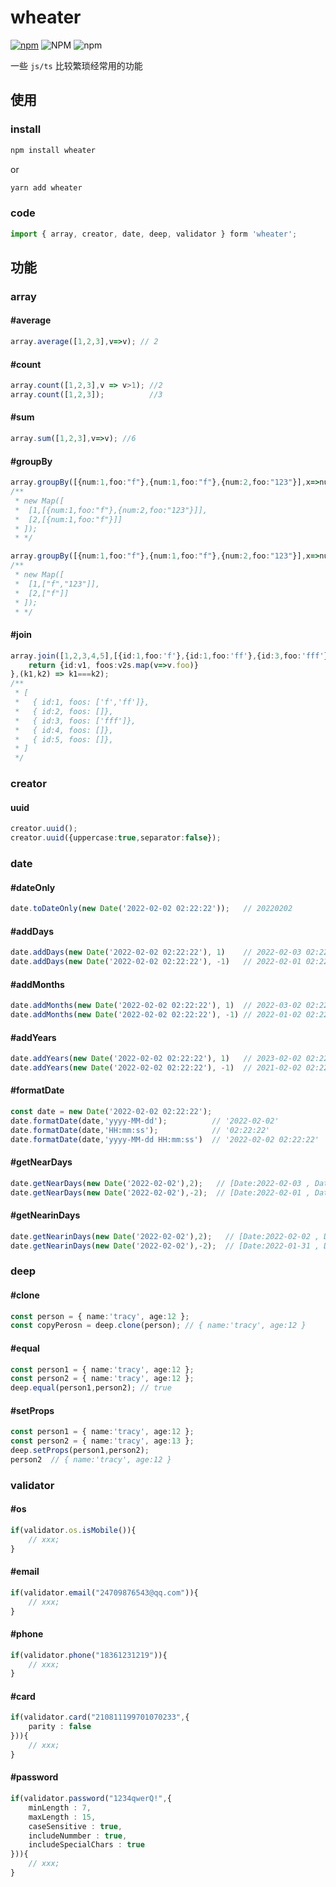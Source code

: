 # wheater
[![npm](https://img.shields.io/npm/v/wheater)](https://www.npmjs.com/package/wheater)
![NPM](https://img.shields.io/npm/l/wheater)
![npm](https://img.shields.io/npm/dw/wheater)

一些 `js/ts` 比较繁琐经常用的功能

## 使用 
### install 
```bash
npm install wheater
```
or

```bash
yarn add wheater
``` 


### code 
``` ts
import { array, creator, date, deep, validator } form 'wheater';
```
## 功能 
### array 
#### #average 
```ts
array.average([1,2,3],v=>v); // 2
```
#### #count
```ts
array.count([1,2,3],v => v>1); //2
array.count([1,2,3]);          //3
```
#### #sum
```ts
array.sum([1,2,3],v=>v); //6
```
#### #groupBy
```ts
array.groupBy([{num:1,foo:"f"},{num:1,foo:"f"},{num:2,foo:"123"}],x=>num);
/**
 * new Map([
 *  [1,[{num:1,foo:"f"},{num:2,foo:"123"}]],
 *  [2,[{num:1,foo:"f"}]]
 * ]);
 * */ 

array.groupBy([{num:1,foo:"f"},{num:1,foo:"f"},{num:2,foo:"123"}],x=>num,x=>x.foo);
/**
 * new Map([
 *  [1,["f","123"]],
 *  [2,["f"]]
 * ]);
 * */ 
```
#### #join
```ts
array.join([1,2,3,4,5],[{id:1,foo:'f'},{id:1,foo:'ff'},{id:3,foo:'fff'}],x=>x,x=>x.id,(v1,v2s)=>{
    return {id:v1, foos:v2s.map(v=>v.foo)}
},(k1,k2) => k1===k2);
/**
 * [
 *   { id:1, foos: ['f','ff']},
 *   { id:2, foos: []},
 *   { id:3, foos: ['fff']},
 *   { id:4, foos: []},
 *   { id:5, foos: []},
 * ]
 */
```


### creator 
#### uuid 
```ts
creator.uuid();
creator.uuid({uppercase:true,separator:false});
```


### date 
#### #dateOnly 
```ts
date.toDateOnly(new Date('2022-02-02 02:22:22'));   // 20220202
```
#### #addDays
```ts
date.addDays(new Date('2022-02-02 02:22:22'), 1)    // 2022-02-03 02:22:22
date.addDays(new Date('2022-02-02 02:22:22'), -1)   // 2022-02-01 02:22:22
```
#### #addMonths 
```ts
date.addMonths(new Date('2022-02-02 02:22:22'), 1)  // 2022-03-02 02:22:22
date.addMonths(new Date('2022-02-02 02:22:22'), -1) // 2022-01-02 02:22:22
```
#### #addYears 
```ts
date.addYears(new Date('2022-02-02 02:22:22'), 1)   // 2023-02-02 02:22:22
date.addYears(new Date('2022-02-02 02:22:22'), -1)  // 2021-02-02 02:22:22
```
#### #formatDate 
```ts
const date = new Date('2022-02-02 02:22:22');
date.formatDate(date,'yyyy-MM-dd');          // '2022-02-02'
date.formatDate(date,'HH:mm:ss');            // '02:22:22'
date.formatDate(date,'yyyy-MM-dd HH:mm:ss')  // '2022-02-02 02:22:22'
```
#### #getNearDays 
```ts
date.getNearDays(new Date('2022-02-02'),2);   // [Date:2022-02-03 , Date:2022-02-04]
date.getNearDays(new Date('2022-02-02'),-2);  // [Date:2022-02-01 , Date:2022-01-31]
```
#### #getNearinDays 
```ts
date.getNearinDays(new Date('2022-02-02'),2);   // [Date:2022-02-02 , Date:2022-02-03 , Date:2022-02-04]
date.getNearinDays(new Date('2022-02-02'),-2);  // [Date:2022-01-31 , Date:2022-02-01 , Date:2022-02-02]
```


### deep 
#### #clone 
```ts
const person = { name:'tracy', age:12 };
const copyPerosn = deep.clone(person); // { name:'tracy', age:12 }
```
#### #equal 
```ts
const person1 = { name:'tracy', age:12 };
const person2 = { name:'tracy', age:12 };
deep.equal(person1,person2); // true
```
#### #setProps 
```ts
const person1 = { name:'tracy', age:12 };
const person2 = { name:'tracy', age:13 }; 
deep.setProps(person1,person2);
person2  // { name:'tracy', age:12 }
```

### validator
#### #os
```ts
if(validator.os.isMobile()){
    // xxx;
}
```
#### #email
```ts
if(validator.email("24709876543@qq.com")){
    // xxx;
}
```
#### #phone
```ts
if(validator.phone("18361231219")){
    // xxx;
}
```
#### #card
```ts
if(validator.card("210811199701070233",{
    parity : false
})){
    // xxx;
}
```
#### #password
```ts
if(validator.password("1234qwerQ!",{
    minLength : 7,
    maxLength : 15,
    caseSensitive : true,
    includeNummber : true,
    includeSpecialChars : true
})){
    // xxx;
}
```
